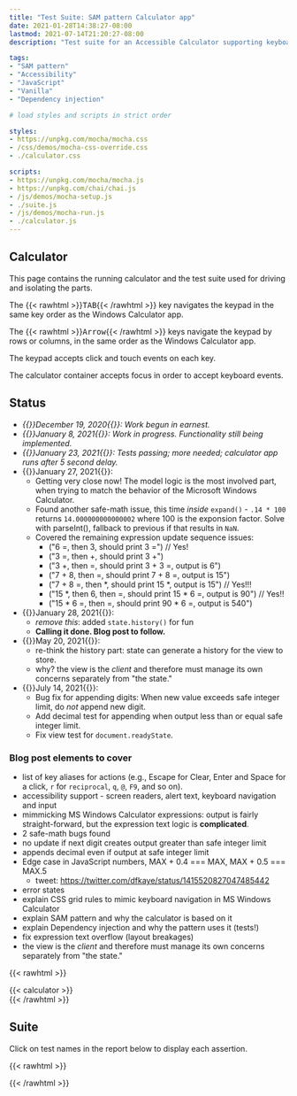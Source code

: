 ```yaml
---
title: "Test Suite: SAM pattern Calculator app"
date: 2021-01-28T14:38:27-08:00
lastmod: 2021-07-14T21:20:27-08:00
description: "Test suite for an Accessible Calculator supporting keyboard navigation and input, built with CSS grid, ARIA alert, and vanilla JavaScript using the SAM pattern and dependency injection."

tags:
- "SAM pattern"
- "Accessibility"
- "JavaScript"
- "Vanilla"
- "Dependency injection"

# load styles and scripts in strict order

styles:
- https://unpkg.com/mocha/mocha.css
- /css/demos/mocha-css-override.css
- ./calculator.css

scripts:
- https://unpkg.com/mocha/mocha.js
- https://unpkg.com/chai/chai.js
- /js/demos/mocha-setup.js
- ./suite.js
- /js/demos/mocha-run.js
- ./calculator.js
---
```


## Calculator

This page contains the running calculator and the test suite used for driving and isolating the parts.

The {{< rawhtml >}}<kbd>TAB</kbd>{{< /rawhtml >}} key navigates the keypad in the same key order as the Windows Calculator app.

The {{< rawhtml >}}<kbd>Arrow</kbd>{{< /rawhtml >}} keys navigate the keypad by rows or columns, in the same order as the Windows Calculator app.

The keypad accepts click and touch events on each key.

The calculator container accepts focus in order to accept keyboard events.

## Status

+ *{{<rawhtml>}}<time datetime="2020-12-19">December 19, 2020</time>{{</rawhtml>}}: Work begun in earnest.*
+ *{{<rawhtml>}}<time datetime="2021-01-08">January 8, 2021</time>{{</rawhtml>}}: Work in progress. Functionality still being implemented.*
+ *{{<rawhtml>}}<time datetime="2021-01-23">January 23, 2021</time>{{</rawhtml>}}: Tests passing; more needed; calculator app runs after 5 second delay.*
+ {{<rawhtml>}}<time datetime="2021-01-27">January 27, 2021</time>{{</rawhtml>}}:
  - Getting very close now! The model logic is the most involved part, when trying to match the behavior of the Microsoft Windows Calculator.
  - Found another safe-math issue, this time *inside* `expand()` - `.14 * 100` returns `14.000000000000002` where 100 is the exponsion factor. Solve with parseInt(), fallback to previous if that results in `NaN`.
  - Covered the remaining expression update sequence issues:
    + ("6 =, then 3, should print 3 =") // Yes!
    + ("3 =, then +, should print 3 +")
    + ("3 +, then =, should print 3 + 3 =, output is 6")
    + ("7 + 8, then =, should print 7 + 8 =, output is 15")
    + ("7 + 8 =, then *, should print 15 *, output is 15") // Yes!!!
    + ("15 *, then 6, then =, should print 15 * 6 =, output is 90") // Yes!!
    + ("15 * 6 =, then =, should print 90 * 6 =, output is 540")
+ {{<rawhtml>}}<time datetime="2021-01-28">January 28, 2021</time>{{</rawhtml>}}:
  - *remove this*: added `state.history()` for fun
  - **Calling it done.  Blog post to follow.**
+ {{<rawhtml>}}<time datetime="2021-05-20">May 20, 2021</time>{{</rawhtml>}}:
  - re-think the history part: state can generate a history for the view to store.
  - why? the view is the *client* and therefore must manage its own concerns separately from "the state."
+ {{<rawhtml>}}<time datetime="2021-07-14">July 14, 2021</time>{{</rawhtml>}}:
  - Bug fix for appending digits: When new value exceeds safe integer limit, do *not* append new digit.
  - Add decimal test for appending when output less than or equal safe integer limit.
  - Fix view test for `document.readyState`.

### Blog post elements to cover

+ list of key aliases for actions (e.g., Escape for Clear, Enter and Space for a click, `r` for `reciprocal`, `q`, `@`, `F9`, and so on).
+ accessibility support - screen readers, alert text, keyboard navigation and input
+ mimmicking MS Windows Calculator expressions: output is fairly straight-forward, but the expression text logic is **complicated**.
+ 2 safe-math bugs found
+ no update if next digit creates output greater than safe integer limit
+ appends decimal even if output at safe integer limit
+ Edge case in JavaScript numbers, MAX + 0.4 === MAX, MAX + 0.5 === MAX.5
  - tweet: https://twitter.com/dfkaye/status/1415520827047485442
+ error states
+ explain CSS grid rules to mimic keyboard navigation in MS Windows Calculator
+ explain SAM pattern and why the calculator is based on it
+ explain Dependency injection and why the pattern uses it (tests!)
+ fix expression text overflow (layout breakages)
+ the view is the *client* and therefore must manage its own concerns separately from "the state."

{{< rawhtml >}}
<div id="fixture">
{{< calculator >}}
</div>
{{< /rawhtml >}}

## Suite

Click on test names in the report below to display each assertion.

{{< rawhtml >}}
<div id="mocha"></div>
{{< /rawhtml >}}
